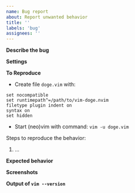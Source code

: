 ```yaml
---
name: Bug report
about: Report unwanted behavior
title: ''
labels: 'bug'
assignees: ''
---
```


**Describe the bug**

<!--
A clear and concise description of what the bug is. Provide the scenarios if
you're reporting an issue for a certain expression that doesn't (properly)
generate documentation.
-->

**Settings**

<!--
If applicable, describe your custom DoGe settings like so:

```vim
let g:doge_mapping = '<Leader>f'
```
-->

**To Reproduce**

<!--
If you can't reproduce the bug with a minimum vimrc then we might close your issue immediately.
-->

- Create file `doge.vim` with:

```vim
set nocompatible
set runtimepath^=/path/to/vim-doge.nvim
filetype plugin indent on
syntax on
set hidden
```

- Start (neo)vim with command: `vim -u doge.vim`

Steps to reproduce the behavior:

1. ...

**Expected behavior**

<!--
A clear and concise description of what you expected to happen.
-->

**Screenshots**

<!--
If applicable, add screenshots to help explain your problem.
-->

**Output of `vim --version`**

<!--
Run `vim --version` on the command-line and paste the output here.
-->
